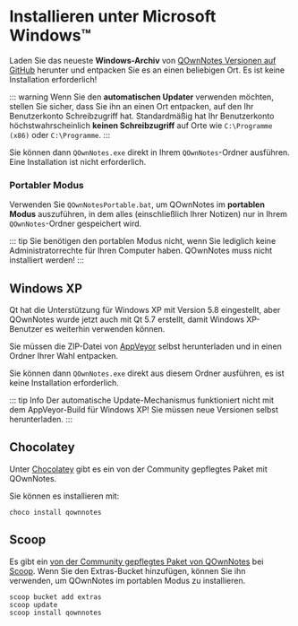 # Installieren unter Microsoft Windows™

Laden Sie das neueste **Windows-Archiv** von [QOwnNotes Versionen auf GitHub](https://github.com/pbek/QOwnNotes/releases) herunter und entpacken Sie es an einen beliebigen Ort. Es ist keine Installation erforderlich!

::: warning
Wenn Sie den **automatischen Updater** verwenden möchten, stellen Sie sicher, dass Sie ihn an einen Ort entpacken, auf den Ihr Benutzerkonto Schreibzugriff hat. Standardmäßig hat Ihr Benutzerkonto höchstwahrscheinlich **keinen Schreibzugriff** auf Orte wie `C:\Programme (x86)` oder `C:\Programme`.
:::

Sie können dann `QOwnNotes.exe` direkt in Ihrem `QOwnNotes`-Ordner ausführen. Eine Installation ist nicht erforderlich.

### Portabler Modus

Verwenden Sie `QOwnNotesPortable.bat`, um QOwnNotes im **portablen Modus** auszuführen, in dem alles (einschließlich Ihrer Notizen) nur in Ihrem `QOwnNotes`-Ordner gespeichert wird.

::: tip
Sie benötigen den portablen Modus nicht, wenn Sie lediglich keine Administratorrechte für Ihren Computer haben. QOwnNotes muss nicht installiert werden!
:::

## Windows XP

Qt hat die Unterstützung für Windows XP mit Version 5.8 eingestellt, aber QOwnNotes wurde jetzt auch mit Qt 5.7 erstellt, damit Windows XP-Benutzer es weiterhin verwenden können.

Sie müssen die ZIP-Datei von [AppVeyor](https://ci.appveyor.com/project/pbek/qownnotes/build/artifacts) selbst herunterladen und in einen Ordner Ihrer Wahl entpacken.

Sie können dann `QOwnNotes.exe` direkt aus diesem Ordner ausführen, es ist keine Installation erforderlich.

::: tip
Info
Der automatische Update-Mechanismus funktioniert nicht mit dem AppVeyor-Build für Windows XP!
Sie müssen neue Versionen selbst herunterladen.
:::

## Chocolatey

Unter [Chocolatey](https://chocolatey.org/packages/qownnotes/) gibt es ein von der Community gepflegtes Paket mit QOwnNotes.

Sie können es installieren mit:

```shell
choco install qownnotes
```

## Scoop

Es gibt ein [von der Community gepflegtes Paket von QOwnNotes](https://github.com/ScoopInstaller/Extras/blob/master/bucket/qownnotes.json) bei [Scoop](https://scoop.sh/). Wenn Sie den Extras-Bucket hinzufügen, können Sie ihn verwenden, um QOwnNotes im portablen Modus zu installieren.

```shell
scoop bucket add extras
scoop update
scoop install qownnotes
```
